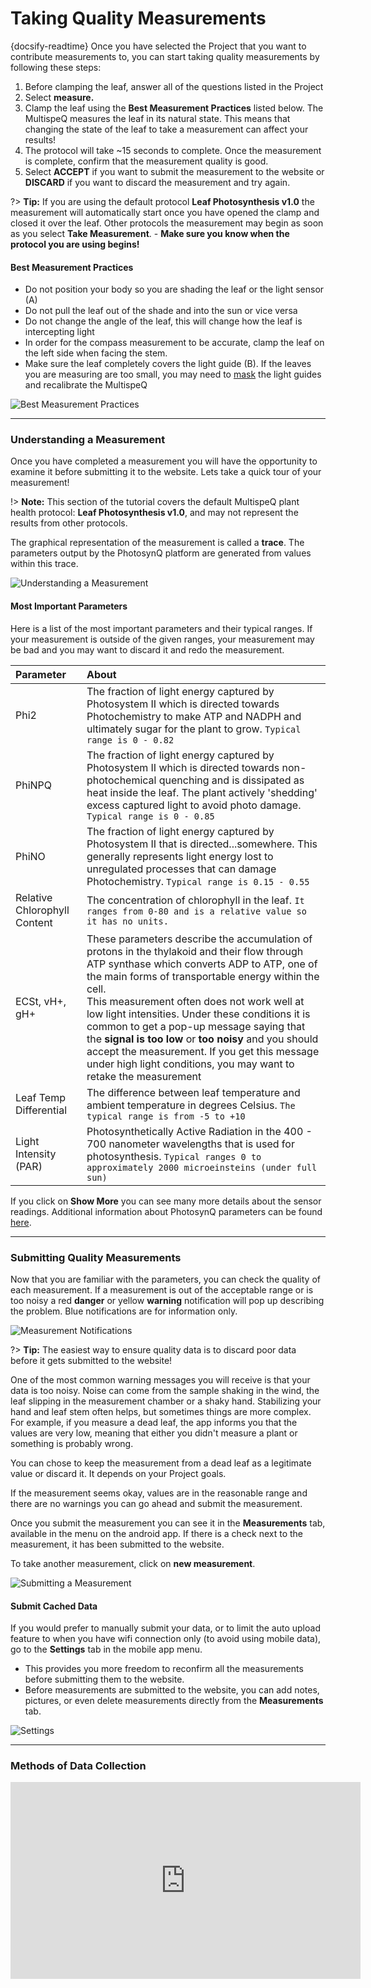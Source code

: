 # Taking Quality Measurements
{docsify-readtime}
Once you have selected the Project that you want to contribute measurements to, you can start taking quality measurements by following these steps:

1. Before clamping the leaf, answer all of the questions listed in the Project
2. Select **measure.**
3. Clamp the leaf using the **Best Measurement Practices** listed below. The MultispeQ measures the leaf in its natural state. This means that changing the state of the leaf to take a measurement can affect your results!
4. The protocol will take ~15 seconds to complete. Once the measurement is complete, confirm that the measurement quality is good.
5. Select **ACCEPT** if you want to submit the measurement to the website or **DISCARD** if you want to discard the measurement and try again.

?> **Tip:** If you are using the default protocol **Leaf Photosynthesis v1.0** the measurement will automatically start once you have opened the clamp and closed it over the leaf. Other protocols the measurement may begin as soon as you select **Take Measurement**. - **Make sure you know when the protocol you are using begins!**

#### Best Measurement Practices

   - Do not position your body so you are shading the leaf or the light sensor (A)
   - Do not pull the leaf out of the shade and into the sun or vice versa
   - Do not change the angle of the leaf, this will change how the leaf is intercepting light
   - In order for the compass measurement to be accurate, clamp the leaf on the left side when facing the stem.
   - Make sure the leaf completely covers the light guide (B). If the leaves you are measuring are too small, you may need to [mask](https://photosynqprod.s3.amazonaws.com/files/photosynq.org/specialfeatures/measuring-small-leaves.pdf) the light guides and recalibrate the MultispeQ

![Best Measurement Practices](images/data-collection-clamp-leaf.jpg)

***

### Understanding a Measurement

Once you have completed a measurement you will have the opportunity to examine it before submitting it to the website. Lets take a quick tour of your measurement!

!> **Note:** This section of the tutorial covers the default MultispeQ plant health protocol: **Leaf Photosynthesis v1.0**, and may not represent the results from other protocols.

The graphical representation of the measurement is called a **trace**. The parameters output by the PhotosynQ platform are generated from values within this trace.

![Understanding a Measurement](images/data-collection-results.jpg)

#### Most Important Parameters

Here is a list of the most important parameters and their typical ranges. If your measurement is outside of the given ranges, your measurement may be bad and you may want to discard it and redo the measurement.

|   Parameter  | About |
| :----------- | :-------------------------------------------- |
| Phi2 | The fraction of light energy captured by Photosystem II which is directed towards Photochemistry to make ATP and NADPH and ultimately sugar for the plant to grow. `Typical range is 0 - 0.82` |
| PhiNPQ | The fraction of light energy captured by Photosystem II which is directed towards non-photochemical quenching and is dissipated as heat inside the leaf. The plant actively 'shedding' excess captured light to avoid photo damage. `Typical range is 0 - 0.85` |
| PhiNO | The fraction of light energy captured by Photosystem II that is directed...somewhere. This generally represents light energy lost to unregulated processes that can damage Photochemistry. `Typical range is 0.15 - 0.55` |
| Relative Chlorophyll Content | The concentration of chlorophyll in the leaf. `It ranges from 0-80 and is a relative value so it has no units.` |
| ECSt, vH+, gH+ | These parameters describe the accumulation of protons in the thylakoid and their flow through ATP synthase which converts ADP to ATP, one of the main forms of transportable energy within the cell. <br>This measurement often does not work well at low light intensities. Under these conditions it is common to get a pop-up message saying that the **signal is too low** or **too noisy** and you should accept the measurement. If you get this message under high light conditions, you may want to retake the measurement |
| Leaf Temp Differential | The difference between leaf temperature and ambient temperature in degrees Celsius. `The typical range is from -5 to +10` |
| Light Intensity (PAR) | Photosynthetically Active Radiation in the 400 - 700 nanometer wavelengths that is used for photosynthesis. `Typical ranges 0 to approximately 2000 microeinsteins (under full sun)` |

If you click on **Show More** you can see many more details about the sensor readings. Additional information about PhotosynQ parameters can be found [here](instruments/what-does-the-multispeq-measure.md).

***

### Submitting Quality Measurements

Now that you are familiar with the parameters, you can check the quality of each measurement. If a measurement is out of the acceptable range or is too noisy a red **danger** or yellow **warning** notification will pop up describing the problem. Blue notifications are for information only.

![Measurement Notifications](images/data-collection-measurement-notification.jpg)

?> **Tip:** The easiest way to ensure quality data is to discard poor data before it gets submitted to the website!

One of the most common warning messages you will receive is that your data is too noisy. Noise can come from the sample shaking in the wind, the leaf slipping in the measurement chamber or a shaky hand. Stabilizing your hand and leaf stem often helps, but sometimes things are more complex. For example, if you measure a dead leaf, the app informs you that the values are very low, meaning that either you didn't measure a plant or something is probably wrong.

You can chose to keep the measurement from a dead leaf as a legitimate value or discard it. It depends on your Project goals.

If the measurement seems okay, values are in the reasonable range and there are no warnings you can go ahead and submit the measurement.

Once you submit the measurement you can see it in the **Measurements** tab, available in the menu on the android app. If there is a check next to the measurement, it has been submitted to the website.

To take another measurement, click on **new measurement**.

![Submitting a Measurement](images/data-collection-submit-measurement.jpg)

#### Submit Cached Data

If you would prefer to manually submit your data, or to limit the auto upload feature to when you have wifi connection only (to avoid using mobile data), go to the **Settings** tab in the mobile app menu.

- This provides you more freedom to reconfirm all the measurements before submitting them to the website.
- Before measurements are submitted to the website, you can add notes, pictures, or even delete measurements directly from the **Measurements** tab.

![Settings](images/data-collection-settings-notes.jpg)

***

### Methods of Data Collection
<iframe width="560" height="315" src="https://www.youtube.com/embed/4ylOPRLrS-s" frameborder="0" allowfullscreen></iframe>
